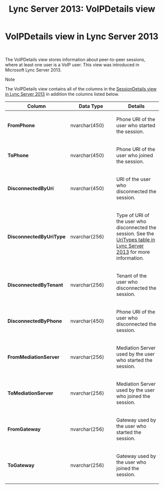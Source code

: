 ﻿---
title: 'Lync Server 2013: VoIPDetails view'
TOCTitle: VoIPDetails view
ms:assetid: 14c44736-71ba-4fc5-82c7-1df65bf6261c
ms:mtpsurl: https://technet.microsoft.com/en-us/library/JJ687973(v=OCS.15)
ms:contentKeyID: 49733561
ms.date: 07/23/2014
mtps_version: v=OCS.15
---

# VoIPDetails view in Lync Server 2013

 


The VoIPDetails view stores information about peer-to-peer sessions, where at least one user is a VoIP user. This view was introduced in Microsoft Lync Server 2013.


> [!NOTE]
> The VoIPDetails view contains all of the columns in the <A href="lync-server-2013-sessiondetails-view.md">SessionDetails view in Lync Server 2013</A> in addition the columns listed below.




<table>
<colgroup>
<col style="width: 33%" />
<col style="width: 33%" />
<col style="width: 33%" />
</colgroup>
<thead>
<tr class="header">
<th>Column</th>
<th>Data Type</th>
<th>Details</th>
</tr>
</thead>
<tbody>
<tr class="odd">
<td><p><strong>FromPhone</strong></p></td>
<td><p>nvarchar(450)</p></td>
<td><p>Phone URI of the user who started the session.</p></td>
</tr>
<tr class="even">
<td><p><strong>ToPhone</strong></p></td>
<td><p>nvarchar(450)</p></td>
<td><p>Phone URI of the user who joined the session.</p></td>
</tr>
<tr class="odd">
<td><p><strong>DisconnectedByUri</strong></p></td>
<td><p>nvarchar(450)</p></td>
<td><p>URI of the user who disconnected the session.</p></td>
</tr>
<tr class="even">
<td><p><strong>DisconnectedByUriType</strong></p></td>
<td><p>nvarchar(256)</p></td>
<td><p>Type of URI of the user who disconnected the session. See the <a href="lync-server-2013-uritypes-table.md">UriTypes table in Lync Server 2013</a> for more information.</p></td>
</tr>
<tr class="odd">
<td><p><strong>DisconnectedByTenant</strong></p></td>
<td><p>nvarchar(256)</p></td>
<td><p>Tenant of the user who disconnected the session.</p></td>
</tr>
<tr class="even">
<td><p><strong>DisconnectedByPhone</strong></p></td>
<td><p>nvarchar(450)</p></td>
<td><p>Phone URI of the user who disconnected the session.</p></td>
</tr>
<tr class="odd">
<td><p><strong>FromMediationServer</strong></p></td>
<td><p>nvarchar(256)</p></td>
<td><p>Mediation Server used by the user who started the session.</p></td>
</tr>
<tr class="even">
<td><p><strong>ToMediationServer</strong></p></td>
<td><p>nvarchar(256)</p></td>
<td><p>Mediation Server used by the user who joined the session.</p></td>
</tr>
<tr class="odd">
<td><p><strong>FromGateway</strong></p></td>
<td><p>nvarchar(256)</p></td>
<td><p>Gateway used by the user who started the session.</p></td>
</tr>
<tr class="even">
<td><p><strong>ToGateway</strong></p></td>
<td><p>nvarchar(256)</p></td>
<td><p>Gateway used by the user who joined the session.</p></td>
</tr>
</tbody>
</table>

